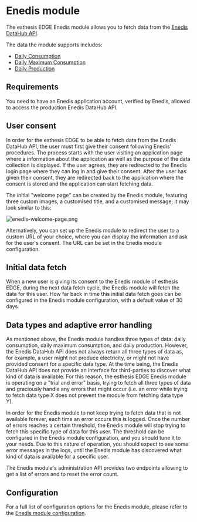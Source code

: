 # Enedis module

The esthesis EDGE Enedis module allows you to fetch data from the [Enedis DataHub API](https://datahub-enedis.fr).

The data the module supports includes:
- [Daily Consumption](https://datahub-enedis.fr/services-api/data-connect/documentation/metering-v5-consommation-quotidienne)
- [Daily Maximum Consumption](https://datahub-enedis.fr/services-api/data-connect/documentation/metering-v5-puissance-maximum-de-consommation)
- [Daily Production](https://datahub-enedis.fr/services-api/data-connect/documentation/metering-v5-production-quotidienne)

## Requirements
You need to have an Enedis application account, verified by Enedis, allowed to access the production Enedis DataHub API.

## User consent
In order for the esthesis EDGE to be able to fetch data from the Enedis DataHub API, the user must first give their 
consent following Enedis' procedures. The process starts with the user visiting an application page where a information
about the application as well as the purpose of the data collection is displayed. If the user agrees, they are redirected
to the Enedis login page where they can log in and give their consent. After the user has given their consent, they are
redirected back to the application where the consent is stored and the application can start fetching data.

The initial "welcome page" can be created by the Enedis module, featuring three custom images, a customised title, and
a customised message; it may look similar to this:

![enedis-welcome-page.png](enedis-welcome-page.png)

Alternatively, you can set up the Enedis module to redirect the user to a custom URL of your choice, where you can display
the information and ask for the user's consent. The URL can be set in the Enedis module configuration.

## Initial data fetch
When a new user is giving its consent to the Enedis module of esthesis EDGE, during the next data fetch cycle, 
the Enedis module will fetch the data for this user. How far back in time this initial data fetch goes can be configured
in the Enedis module configuration, with a default value of 30 days.

## Data types and adaptive error handling
As mentioned above, the Enedis module handles three types of data: daily consumption, daily maximum consumption, and daily
production. However, the Enedis DataHub API does not always return all three types of data as, for example, a user
might not produce electricity, or might not have provided consent for a specific data type. 
At the time being, the Enedis DataHub API does not provide an interface for third-parties
to discover what kind of data is available. For this reason, the esthesis EDGE Enedis module is operating on a 
"trial and error" basis, trying to fetch all three types of data and graciously handle any errors that might occur 
(i.e. an error while trying to fetch data type X does not prevent the module from fetching data type Y).

In order for the Enedis module to not keep trying to fetch data that is not available forever, each time an error occurs 
this is logged. Once the number of errors reaches a certain threshold, the Enedis module will stop trying to fetch this
specific type of data for this user. The threshold can be configured in the Enedis module configuration, and you should
tune it to your needs. Due to this nature of operation, you should expect to see some error messages in the logs, until
the Enedis module has discovered what kind of data is available for a specific user.

The Enedis module's administration API provides two endpoints allowing to get a list of errors and to reset the error 
count. 

## Configuration
For a full list of configuration options for the Enedis module, please refer to the [Enedis module configuration](EnedisConfiguration.md).
